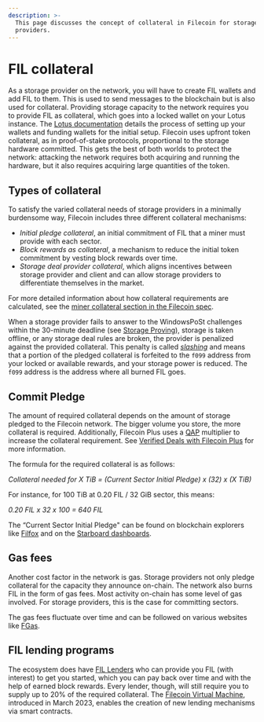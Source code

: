 ```yaml
---
description: >-
  This page discusses the concept of collateral in Filecoin for storage
  providers.
---
```


# FIL collateral

As a storage provider on the network, you will have to create FIL wallets and add FIL to them. This is used to send messages to the blockchain but is also used for collateral. Providing storage capacity to the network requires you to provide FIL as collateral, which goes into a locked wallet on your Lotus instance. The [Lotus documentation](https://lotus.filecoin.io/storage-providers/operate/addresses/) details the process of setting up your wallets and funding wallets for the initial setup. Filecoin uses upfront token collateral, as in proof-of-stake protocols, proportional to the storage hardware committed. This gets the best of both worlds to protect the network: attacking the network requires both acquiring and running the hardware, but it also requires acquiring large quantities of the token.

## Types of collateral

To satisfy the varied collateral needs of storage providers in a minimally burdensome way, Filecoin includes three different collateral mechanisms:

* _Initial pledge collateral_, an initial commitment of FIL that a miner must provide with each sector.
* _Block rewards as collateral_, a mechanism to reduce the initial token commitment by vesting block rewards over time.
* _Storage deal provider collateral_, which aligns incentives between storage provider and client and can allow storage providers to differentiate themselves in the market.

For more detailed information about how collateral requirements are calculated, see the [miner collateral section in the Filecoin spec](https://spec.filecoin.io/systems/filecoin\_mining/miner\_collaterals/).

When a storage provider fails to answer to the WindowsPoSt challenges within the 30-minute deadline (see [Storage Proving](storage-proving.md)), storage is taken offline, or any storage deal rules are broken, the provider is penalized against the provided collateral. This penalty is called [_slashing_](slashing.md) and means that a portion of the pledged collateral is forfeited to the `f099` address from your locked or available rewards, and your storage power is reduced. The `f099` address is the address where all burned FIL goes.

## Commit Pledge

The amount of required collateral depends on the amount of storage pledged to the Filecoin network. The bigger volume you store, the more collateral is required. Additionally, Filecoin Plus uses a [QAP](../../reference/general/glossary.md#quality-adjusted-storage-power) multiplier to increase the collateral requirement. See [Verified Deals with Filecoin Plus](../filecoin-deals/verified-deals.md) for more information.

The formula for the required collateral is as follows:

_Collateral needed for X TiB = (Current Sector Initial Pledge) x (32) x (X TiB)_

For instance, for 100 TiB at 0.20 FIL / 32 GiB sector, this means:

_0.20 FIL x 32 x 100 = 640 FIL_

The “Current Sector Initial Pledge" can be found on blockchain explorers like [Filfox](https://filfox.info/en) and on the [Starboard dashboards](https://dashboard.starboard.ventures/capacity-services#commit-pledge-per-32gib-qap).

## Gas fees

Another cost factor in the network is gas. Storage providers not only pledge collateral for the capacity they announce on-chain. The network also burns FIL in the form of gas fees. Most activity on-chain has some level of gas involved. For storage providers, this is the case for committing sectors.

The gas fees fluctuate over time and can be followed on various websites like [FGas](https://fgas.io/).

## FIL lending programs

The ecosystem does have [FIL Lenders](https://filecoin-lending.com/read-more) who can provide you FIL (with interest) to get you started, which you can pay back over time and with the help of earned block rewards. Every lender, though, will still require you to supply up to 20% of the required collateral. The [Filecoin Virtual Machine](../../smart-contracts/fundamentals/the-fvm.md), introduced in March 2023, enables the creation of new lending mechanisms via smart contracts.
